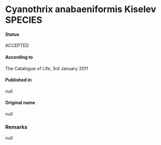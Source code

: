 # Cyanothrix anabaeniformis Kiselev SPECIES

#### Status
ACCEPTED

#### According to
The Catalogue of Life, 3rd January 2011

#### Published in
null

#### Original name
null

### Remarks
null